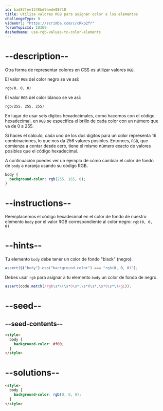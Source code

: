 ```yaml
---
id: bad87fee1348bd9aede08718
title: Utiliza valores RGB para asignar color a los elementos
challengeType: 0
videoUrl: "https://scrimba.com/c/cRkp2fr"
forumTopicId: 18369
dashedName: use-rgb-values-to-color-elements
---
```


# --description--

Otra forma de representar colores en CSS es utilizar valores `RGB`.

El valor `RGB` del color negro se ve así:

```css
rgb(0, 0, 0)
```

El valor `RGB` del color blanco se ve así:

```css
rgb(255, 255, 255)
```

En lugar de usar seis dígitos hexadecimales, como hacemos con el código hexadecimal, en `RGB` se especifica el brillo de cada color con un número que va de 0 a 255.

Si haces el cálculo, cada uno de los dos dígitos para un color representa 16 combinaciones, lo que nos da 256 valores posibles. Entonces, `RGB`, que comienza a contar desde cero, tiene el mismo número exacto de valores posibles que el código hexadecimal.

A continuación puedes ver un ejemplo de cómo cambiar el color de fondo de `body` a naranja usando su código RGB.

```css
body {
  background-color: rgb(255, 165, 0);
}
```

# --instructions--

Reemplacemos el código hexadecimal en el color de fondo de nuestro elemento `body` por el valor RGB correspondiente al color negro: `rgb(0, 0, 0)`

# --hints--

Tu elemento `body` debe tener un color de fondo "black" (negro).

```js
assert($("body").css("background-color") === "rgb(0, 0, 0)");
```

Debes usar `rgb` para asignar a tu elemento `body` un color de fondo de negro.

```js
assert(code.match(/rgb\s*\(\s*0\s*,\s*0\s*,\s*0\s*\)/gi));
```

# --seed--

## --seed-contents--

```html
<style>
  body {
    background-color: #f00;
  }
</style>
```

# --solutions--

```html
<style>
  body {
    background-color: rgb(0, 0, 0);
  }
</style>
```
